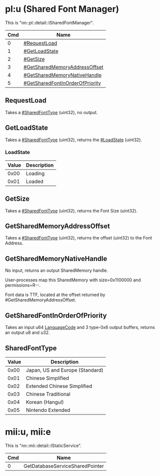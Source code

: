 # pl:u (Shared Font Manager)

This is
"nn::pl::detail::ISharedFontManager".

| Cmd | Name                                                                           |
| --- | ------------------------------------------------------------------------------ |
| 0   | [\#RequestLoad](#RequestLoad "wikilink")                                       |
| 1   | [\#GetLoadState](#GetLoadState "wikilink")                                     |
| 2   | [\#GetSize](#GetSize "wikilink")                                               |
| 3   | [\#GetSharedMemoryAddressOffset](#GetSharedMemoryAddressOffset "wikilink")     |
| 4   | [\#GetSharedMemoryNativeHandle](#GetSharedMemoryNativeHandle "wikilink")       |
| 5   | [\#GetSharedFontInOrderOfPriority](#GetSharedFontInOrderOfPriority "wikilink") |

## RequestLoad

Takes a [\#SharedFontType](#SharedFontType "wikilink") (uint32), no
output.

## GetLoadState

Takes a [\#SharedFontType](#SharedFontType "wikilink") (uint32), returns
the [\#LoadState](#LoadState "wikilink") (uint32).

### LoadState

| Value | Description |
| ----- | ----------- |
| 0x00  | Loading     |
| 0x01  | Loaded      |

## GetSize

Takes a [\#SharedFontType](#SharedFontType "wikilink") (uint32), returns
the Font Size (uint32).

## GetSharedMemoryAddressOffset

Takes a [\#SharedFontType](#SharedFontType "wikilink") (uint32), returns
the offset (uint32) to the Font Address.

## GetSharedMemoryNativeHandle

No input, returns an output SharedMemory handle.

User-processes map this SharedMemory with size=0x1100000 and
permissions=R--.

Font data is TTF, located at the offset returned by
\#GetSharedMemoryAddressOffset.

## GetSharedFontInOrderOfPriority

Takes an input u64
[LanguageCode](Settings%20services#LanguageCode.md##LanguageCode "wikilink")
and 3 type-0x6 output buffers, returns an output u8 and u32.

## SharedFontType

| Value | Description                     |
| ----- | ------------------------------- |
| 0x00  | Japan, US and Europe (Standard) |
| 0x01  | Chinese Simplified              |
| 0x02  | Extended Chinese Simplified     |
| 0x03  | Chinese Traditional             |
| 0x04  | Korean (Hangul)                 |
| 0x05  | Nintendo Extended               |

# mii:u, mii:e

This is "nn::mii::detail::IStaticService".

| Cmd | Name                            |
| --- | ------------------------------- |
| 0   | GetDatabaseServiceSharedPointer |
